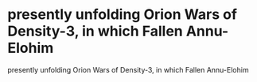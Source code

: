 # presently unfolding Orion Wars of Density-3, in which Fallen Annu-Elohim

presently unfolding Orion Wars of Density-3, in which Fallen Annu-Elohim